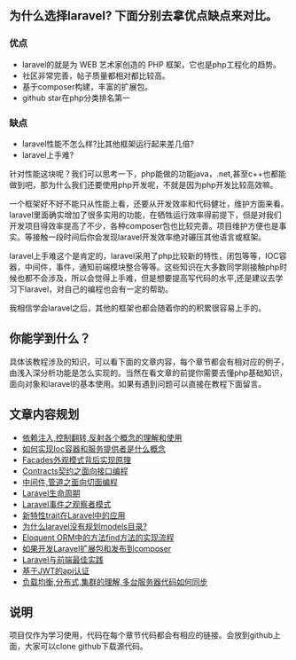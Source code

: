 ## 为什么选择laravel? 下面分别去拿优点缺点来对比。

### 优点

+ laravel的就是为 WEB 艺术家创造的 PHP 框架，它也是php工程化的趋势。
+ 社区非常完善，帖子质量都相对都比较高。
+ 基于composer构建，丰富的扩展包。
+ github star在php分类排名第一

### 缺点
+ laravel性能不怎么样?比其他框架运行起来差几倍?
+ laravel上手难?

针对性能这块呢？我们可以思考一下，php能做的功能java，.net,甚至c++也都能做到吧，那为什么我们还要使用php开发呢，不就是因为php开发比较高效嘛。

一个框架好不好不能只从性能上看，还要从开发效率和代码健壮，维护方面来看。laravel里面确实增加了很多实用的功能，在牺牲运行效率得前提下，但是对我们开发项目得效率提高了不少，各种composer包也比较完善。项目维护方便也是事实。等接触一段时间后你会发现laravel开发效率绝对碾压其他语言或框架。

laravel上手难这个是肯定的，laravel采用了php比较新的特性，闭包等等，IOC容器，中间件，事件，通知前端模块整合等等。这些知识在大多数同学刚接触php时候也都不会涉及，所以会觉得上手难，但是想要提高写代码的水平,还是建议去学习下laravel，对自己的编程也会有一定的帮助。

我相信学会laravel之后，其他的框架也都会随着你的的积累很容易上手的。

## 你能学到什么？

具体该教程涉及的知识，可以看下面的文章内容，每个章节都会有相对应的例子，由浅入深分析功能是怎么实现的。当然在看文章的前提你需要去懂php基础知识，面向对象和laravel的基本使用。如果有遇到问题可以直接在教程下面留言。

## 文章内容规划

- [依赖注入,控制翻转,反射各个概念的理解和使用](https://github.com/cxp1539/laravel-core-learn/issues/1)
- [如何实现Ioc容器和服务提供者是什么概念](https://github.com/cxp1539/laravel-core-learn/issues/2)
- [Facades外观模式背后实现原理](https://github.com/cxp1539/laravel-core-learn/issues/3)
- [Contracts契约之面向接口编程](https://github.com/cxp1539/laravel-core-learn/issues/4)
- [中间件,管道之面向切面编程](https://github.com/cxp1539/laravel-core-learn/issues/7)
- [Laravel生命周期](https://github.com/cxp1539/laravel-core-learn/issues/5)
- [Laravel事件之观察者模式](https://github.com/cxp1539/laravel-core-learn/issues/6)
- [新特性trait在Laravel中的应用](https://github.com/cxp1539/laravel-core-learn/issues/8)
- [为什么laravel没有规划models目录?](https://github.com/cxp1539/laravel-core-learn/issues/15)
- [Eloquent ORM中的方法find方法的实现流程](https://github.com/cxp1539/laravel-core-learn/issues/9)
- [如果开发Laravel扩展包和发布到composer](https://github.com/cxp1539/laravel-core-learn/issues/10)
- [Laravel与前端最佳实践](https://github.com/cxp1539/laravel-core-learn/issues/11)
- [基于JWT的api认证](https://github.com/cxp1539/laravel-core-learn/issues/12)
- [负载均衡,分布式,集群的理解,多台服务器代码如何同步](https://github.com/cxp1539/laravel-core-learn/issues/13)

## 说明

项目仅作为学习使用，代码在每个章节代码都会有相应的链接。会放到github上面，大家可以clone github下载源代码。
